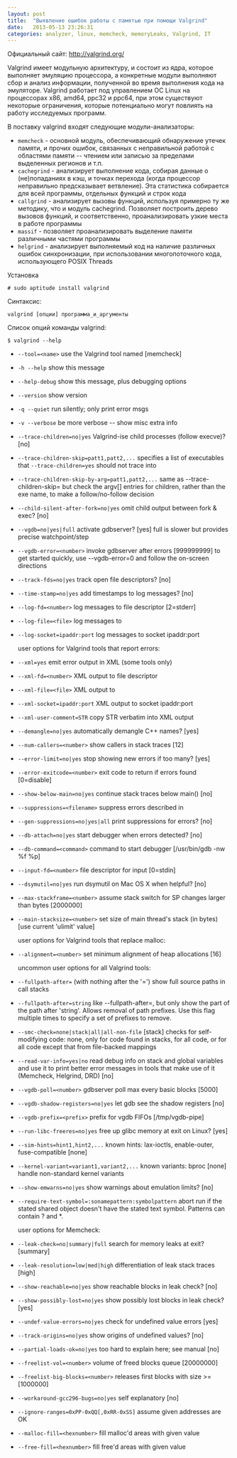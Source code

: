 ```yaml
---
layout: post
title:  "Выявление ошибок работы с памятью при помощи Valgrind"
date:   2013-05-13 23:26:31
categories: analyzer, linux, memcheck, memoryLeaks, Valgrind, IT
---
```

Официальный сайт: http://valgrind.org/

Valgrind имеет модульную архитектуру, и состоит из ядра, которое выполняет эмуляцию процессора, а конкретные модули выполняют сбор и анализ информации, полученной во время выполнения кода на эмуляторе. Valgrind работает под управлением ОС Linux на процессорах x86, amd64, ppc32 и ppc64, при этом существуют некоторые ограничения, которые потенциально могут повлиять на работу исследуемых программ.

В поставку valgrind входят следующие модули-анализаторы:

 - `memcheck` - основной модуль, обеспечивающий обнаружение утечек памяти, и прочих ошибок, связанных с неправильной работой с областями памяти -- чтением или записью за пределами выделенных регионов и т.п.
 - `cachegrind` - анализирует выполнение кода, собирая данные о (не)попаданиях в кэш, и точках перехода (когда процессор неправильно предсказывает ветвление). Эта статистика собирается для всей программы, отдельных функций и строк кода
 - `callgrind` - анализирует вызовы функций, используя примерно ту же методику, что и модуль cachegrind. Позволяет построить дерево вызовов функций, и соответственно, проанализировать узкие места в работе программы
 - `massif` - позволяет проанализировать выделение памяти различными частями программы
 - `helgrind` - анализирует выполняемый код на наличие различных ошибок синхронизации, при использовании многопоточного кода, использующего POSIX Threads

Установка

`# sudo aptitude install valgrind`

Синтаксис:

`valgrind [опции] программа_и_аргументы`

Список опций команды valgrind:

`$ valgrind --help`

 - `--tool=<name>`             use the Valgrind tool named <name> [memcheck]
 - `-h --help`                 show this message
 - `--help-debug`              show this message, plus debugging options
 - `--version`                 show version
 - `-q --quiet`                run silently; only print error msgs
 - `-v --verbose`              be more verbose -- show misc extra info
 - `--trace-children=no|yes`   Valgrind-ise child processes (follow execve)? [no]
 - `--trace-children-skip=patt1,patt2,...`    specifies a list of executables
                                that `--trace-children=yes` should not trace into
 - `--trace-children-skip-by-arg=patt1,patt2,...`   same as --trace-children-skip=
                                but check the argv[] entries for children, rather
                                than the exe name, to make a follow/no-follow decision
 - `--child-silent-after-fork=no|yes` omit child output between fork & exec? [no]
 - `--vgdb=no|yes|full`        activate gdbserver? [yes]
                                full is slower but provides precise watchpoint/step
 - `--vgdb-error=<number>`     invoke gdbserver after <number> errors [999999999]
                                to get started quickly, use --vgdb-error=0
                                and follow the on-screen directions
 - `--track-fds=no|yes`        track open file descriptors? [no]
 - `--time-stamp=no|yes`       add timestamps to log messages? [no]
 - `--log-fd=<number>`         log messages to file descriptor [2=stderr]
 - `--log-file=<file>`         log messages to <file>
 - `--log-socket=ipaddr:port`  log messages to socket ipaddr:port

    user options for Valgrind tools that report errors:
 - `--xml=yes`                 emit error output in XML (some tools only)
 - `--xml-fd=<number>`         XML output to file descriptor
 - `--xml-file=<file>`         XML output to <file>
 - `--xml-socket=ipaddr:port`  XML output to socket ipaddr:port
 - `--xml-user-comment=STR`    copy STR verbatim into XML output
 - `--demangle=no|yes`         automatically demangle C++ names? [yes]
 - `--num-callers=<number>`    show <number> callers in stack traces [12]
 - `--error-limit=no|yes`      stop showing new errors if too many? [yes]
 - `--error-exitcode=<number>` exit code to return if errors found [0=disable]
 - `--show-below-main=no|yes`  continue stack traces below main() [no]
 - `--suppressions=<filename>` suppress errors described in <filename>
 - `--gen-suppressions=no|yes|all`    print suppressions for errors? [no]
 - `--db-attach=no|yes`        start debugger when errors detected? [no]
 - `--db-command=<command>`    command to start debugger [/usr/bin/gdb -nw %f %p]
 - `--input-fd=<number>`       file descriptor for input [0=stdin]
 - `--dsymutil=no|yes`         run dsymutil on Mac OS X when helpful? [no]
 - `--max-stackframe=<number>` assume stack switch for SP changes larger
                                than <number> bytes [2000000]
 - `--main-stacksize=<number>` set size of main thread's stack (in bytes)
                                [use current 'ulimit' value]

    user options for Valgrind tools that replace malloc:
 - `--alignment=<number>`      set minimum alignment of heap allocations [16]

    uncommon user options for all Valgrind tools:
 - `--fullpath-after=`         (with nothing after the '=')
                                show full source paths in call stacks
 - `--fullpath-after=string`   like --fullpath-after=, but only show the
                                part of the path after 'string'.  Allows removal
                                of path prefixes.  Use this flag multiple times
                                to specify a set of prefixes to remove.
 - `--smc-check=none|stack|all|all-non-file` [stack]
                                checks for self-modifying code: none, only for
                                code found in stacks, for all code, or for all
                                code except that from file-backed mappings
 - `--read-var-info=yes|no`    read debug info on stack and global variables
                                and use it to print better error messages in
                                tools that make use of it (Memcheck, Helgrind,
                                DRD) [no]
 - `--vgdb-poll=<number>`      gdbserver poll max every <number> basic blocks [5000] 
 - `--vgdb-shadow-registers=no|yes`   let gdb see the shadow registers [no]
 - `--vgdb-prefix=<prefix>`    prefix for vgdb FIFOs [/tmp/vgdb-pipe]
 - `--run-libc-freeres=no|yes` free up glibc memory at exit on Linux? [yes]
 - `--sim-hints=hint1,hint2,...`  known hints:
                                   lax-ioctls, enable-outer, fuse-compatible [none]
 - `--kernel-variant=variant1,variant2,...`  known variants: bproc [none]
                                handle non-standard kernel variants
 - `--show-emwarns=no|yes`     show warnings about emulation limits? [no]
 - `--require-text-symbol=:sonamepattern:symbolpattern`    abort run if the
                                stated shared object doesn't have the stated
                                text symbol.  Patterns can contain ? and *.

    user options for Memcheck:
 - `--leak-check=no|summary|full`     search for memory leaks at exit?  [summary]
 - `--leak-resolution=low|med|high`   differentiation of leak stack traces [high]
 - `--show-reachable=no|yes`          show reachable blocks in leak check? [no]
 - `--show-possibly-lost=no|yes`      show possibly lost blocks in leak check?
                                       [yes]
 - `--undef-value-errors=no|yes`      check for undefined value errors [yes]
 - `--track-origins=no|yes`           show origins of undefined values? [no]
 - `--partial-loads-ok=no|yes`        too hard to explain here; see manual [no]
 - `--freelist-vol=<number>`          volume of freed blocks queue      [20000000]
 - `--freelist-big-blocks=<number>`   releases first blocks with size >= [1000000]
 - `--workaround-gcc296-bugs=no|yes`  self explanatory [no]
 - `--ignore-ranges=0xPP-0xQQ[,0xRR-0xSS]`   assume given addresses are OK
 - `--malloc-fill=<hexnumber>`        fill malloc'd areas with given value
 - `--free-fill=<hexnumber>`          fill free'd areas with given value
